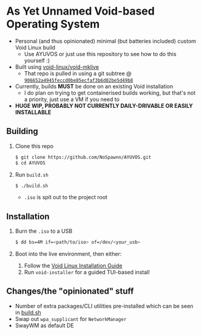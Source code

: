 # As Yet Unnamed Void-based Operating System

- Personal (and thus opinionated) minimal (but batteries included) custom Void Linux build
    - Use AYUVOS or just use this repository to see how to do this yourself :)
- Built using [void-linux/void-mklive](https://github.com/void-linux/void-mklive)
    - That repo is pulled in using a git subtree @ [`906652a4945feccd0be85ecfaf3b6d02be5d49b8`](https://github.com/void-linux/void-mklive/tree/906652a4945feccd0be85ecfaf3b6d02be5d49b8)
- Currently, builds **MUST** be done on an existing Void installation
    - I do plan on trying to get containerised builds working, but that's not a priority, just use a VM if you need to
- **HUGE WIP, PROBABLY NOT CURRENTLY DAILY-DRIVABLE OR EASILY INSTALLABLE**

## Building

1. Clone this repo

    ```sh
    $ git clone https://github.com/NoSpawnn/AYUVOS.git
    $ cd AYUVOS
    ```

2. Run `build.sh`

    ```sh
    $ ./build.sh
    ```

    - `.iso` is spit out to the project root

## Installation

1. Burn the `.iso` to a USB

    ```sh
    $ dd bs=4M if=<path/to/iso> of=/dev/<your_usb>
    ```

2. Boot into the live environment, then either:

    1. Follow the [Void Linux Installation Guide](https://docs.voidlinux.org/installation/live-images/guide.html)
    2. Run `void-installer` for a guided TUI-based install

## Changes/the "opinionated" stuff

- Number of extra packages/CLI utilities pre-installed which can be seen in [build.sh](./build.sh)
- Swap out `wpa_supplicant` for `NetworkManager`
- SwayWM as default DE

